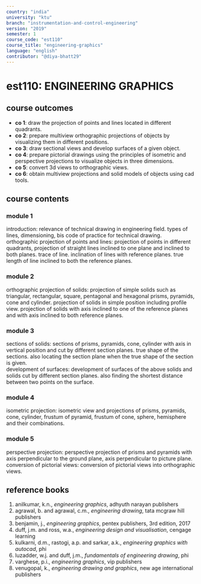 ```yaml
---
country: "india"
university: "ktu"
branch: "instrumentation-and-control-engineering"
version: "2019"
semester: 1
course_code: "est110"
course_title: "engineering-graphics"
language: "english"
contributor: "@diya-bhatt29"
---
```


# est110: ENGINEERING GRAPHICS

## course outcomes

- **co 1**: draw the projection of points and lines located in different quadrants.  
- **co 2**: prepare multiview orthographic projections of objects by visualizing them in different positions.  
- **co 3**: draw sectional views and develop surfaces of a given object.  
- **co 4**: prepare pictorial drawings using the principles of isometric and perspective projections to visualize objects in three dimensions.  
- **co 5**: convert 3d views to orthographic views.  
- **co 6**: obtain multiview projections and solid models of objects using cad tools.  

## course contents

### module 1  
introduction: relevance of technical drawing in engineering field. types of lines, dimensioning, bis code of practice for technical drawing.  
orthographic projection of points and lines: projection of points in different quadrants, projection of straight lines inclined to one plane and inclined to both planes. trace of line. inclination of lines with reference planes. true length of line inclined to both the reference planes.  

### module 2  
orthographic projection of solids: projection of simple solids such as triangular, rectangular, square, pentagonal and hexagonal prisms, pyramids, cone and cylinder. projection of solids in simple position including profile view. projection of solids with axis inclined to one of the reference planes and with axis inclined to both reference planes.  

### module 3  
sections of solids: sections of prisms, pyramids, cone, cylinder with axis in vertical position and cut by different section planes. true shape of the sections. also locating the section plane when the true shape of the section is given.  
development of surfaces: development of surfaces of the above solids and solids cut by different section planes. also finding the shortest distance between two points on the surface.  

### module 4  
isometric projection: isometric view and projections of prisms, pyramids, cone, cylinder, frustum of pyramid, frustum of cone, sphere, hemisphere and their combinations.  

### module 5  
perspective projection: perspective projection of prisms and pyramids with axis perpendicular to the ground plane, axis perpendicular to picture plane.  
conversion of pictorial views: conversion of pictorial views into orthographic views.  

## reference books

1. anilkumar, k.n., *engineering graphics*, adhyuth narayan publishers  
2. agrawal, b. and agrawal, c.m., *engineering drawing*, tata mcgraw hill publishers  
3. benjamin, j., *engineering graphics*, pentex publishers, 3rd edition, 2017  
4. duff, j.m. and ross, w.a., *engineering design and visualisation*, cengage learning  
5. kulkarni, d.m., rastogi, a.p. and sarkar, a.k., *engineering graphics with autocad*, phi  
6. luzadder, w.j. and duff, j.m., *fundamentals of engineering drawing*, phi  
7. varghese, p.i., *engineering graphics*, vip publishers  
8. venugopal, k., *engineering drawing and graphics*, new age international publishers  

